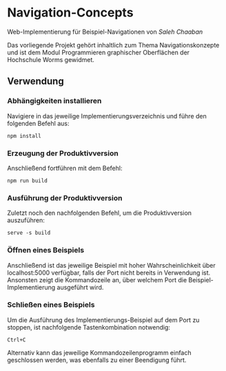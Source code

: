 # Navigation-Concepts
Web-Implementierung für Beispiel-Navigationen von *Saleh Chaaban*

Das vorliegende Projekt gehört inhaltlich zum Thema Navigationskonzepte und ist dem Modul Programmieren graphischer Oberflächen der Hochschule Worms gewidmet.

## Verwendung

### Abhängigkeiten installieren
Navigiere in das jeweilige Implementierungsverzeichnis und führe den folgenden Befehl aus:

```
npm install
```

### Erzeugung der Produktivversion
Anschließend fortführen mit dem Befehl:

```
npm run build
```

### Ausführung der Produktivversion
Zuletzt noch den nachfolgenden Befehl, um die Produktivversion auszuführen:

```
serve -s build
```

### Öffnen eines Beispiels
Anschließend ist das jeweilige Beispiel mit hoher Wahrscheinlichkeit über localhost:5000 verfügbar, falls der Port nicht bereits in Verwendung ist. Ansonsten zeigt die Kommandozeile an, über welchem Port die Beispiel-Implementierung ausgeführt wird.

### Schließen eines Beispiels
Um die Ausführung des Implementierungs-Beispiel auf dem Port zu stoppen, ist nachfolgende Tastenkombination notwendig:

```
Ctrl+C
```

Alternativ kann das jeweilige Kommandozeilenprogramm einfach geschlossen werden, was ebenfalls zu einer Beendigung führt.